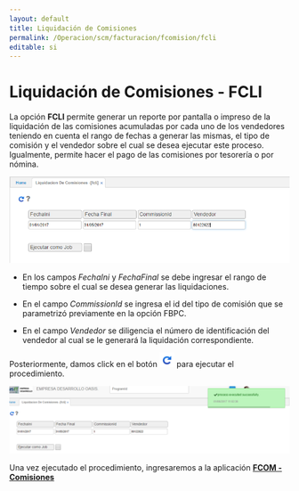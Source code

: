 ```yaml
---
layout: default
title: Liquidación de Comisiones
permalink: /Operacion/scm/facturacion/fcomision/fcli
editable: si
---
```


# Liquidación de Comisiones - FCLI

La opción **FCLI** permite generar un reporte por pantalla o impreso de la liquidación de las comisiones acumuladas por cada uno de los vendedores teniendo en cuenta el rango de fechas a generar las mismas, el tipo de comisión y el vendedor sobre el cual se desea ejecutar este proceso. Igualmente, permite hacer el pago de las comisiones por tesorería o por nómina.  


![](liqcomision12.png)

-	En los campos _FechaIni_ y _FechaFinal_ se debe ingresar el rango de tiempo sobre el cual se desea generar las liquidaciones.  

-	En el campo _CommissionId_ se ingresa el id del tipo de comisión que se parametrizó previamente en la opción FBPC.  

-	En el campo _Vendedor_ se diligencia el número de identificación del vendedor al cual se le generará la liquidación correspondiente.  

Posteriormente, damos click en el botón ![](liqcomision13.png) para ejecutar el procedimiento.

![](liqcomision14.png)

Una vez ejecutado el procedimiento, ingresaremos a la aplicación [**FCOM - Comisiones**]()